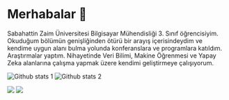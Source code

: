 # Merhabalar 👋

Sabahattin Zaim Üniversitesi Bilgisayar Mühendisliği 3. Sınıf öğrencisiyim. Okuduğum bölümün genişliğinden ötürü bir arayış içerisindeydim ve kendime uygun alanı bulma yolunda konferanslara ve programlara katıldım. Araştırmalar yaptım. Nihayetinde Veri Bilimi, Makine Öğrenmesi ve Yapay Zeka alanlarına çalışma yapmak üzere kendimi geliştirmeye çalışıyorum. 

![Github stats 1](https://github-readme-stats.vercel.app/api?username=nafizcntz&layout=compact&show_icons=true&theme=dracula)
![Github stats 2](https://github-readme-stats.vercel.app/api/top-langs/?username=nafizcntz&layout=compact&show_icons=true&theme=dracula)

<a href="https://www.linkedin.com/in/nafizcntz/"><img src="https://www.vectorlogo.zone/logos/linkedin/linkedin-ar21.svg"></a>
<a href="https://www.kaggle.com/nafizcntz"><img src="https://www.vectorlogo.zone/logos/kaggle/kaggle-ar21.svg"></a>
